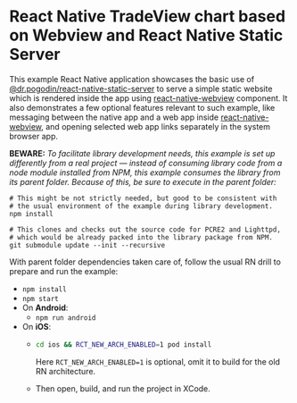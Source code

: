 # React Native TradeView chart based on Webview and React Native Static Server

This example React Native application showcases the basic use of
[@dr.pogodin/react-native-static-server] to serve a simple static website which
is rendered inside the app using [react-native-webview] component. It also
demonstrates a few optional features relevant to such example, like messaging
between the native app and a web app inside [react-native-webview], and opening
selected web app links separately in the system browser app.

**BEWARE:** _To facilitate library development needs, this example is set up
differently from a real project &mdash; instead of consuming library code from
a node module installed from NPM, this example consumes the library from its
parent folder. Because of this, be sure to execute in the parent folder:_
```shell
# This might be not strictly needed, but good to be consistent with
# the usual environment of the example during library development.
npm install

# This clones and checks out the source code for PCRE2 and Lighttpd,
# which would be already packed into the library package from NPM.
git submodule update --init --recursive
```

With parent folder dependencies taken care of, follow the usual RN drill
to prepare and run the example:
- `npm install`
- `npm start`
- On **Android**:
  - `npm run android`
- On **iOS**:
  - ```sh
    cd ios && RCT_NEW_ARCH_ENABLED=1 pod install
    ```
    Here `RCT_NEW_ARCH_ENABLED=1` is optional, omit it to build for the old RN
    architecture.

  - Then open, build, and run the project in XCode.

[@dr.pogodin/react-native-static-server]: https://www.npmjs.com/package/@dr.pogodin/react-native-static-server
[react-native-webview]: https://www.npmjs.com/package/react-native-webview

